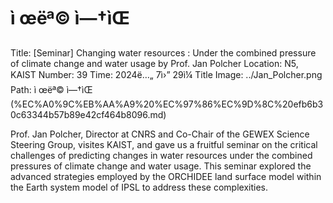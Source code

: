 # ì œëª© ì—†ìŒ

Title: [Seminar] Changing water resources : Under the combined pressure of climate change and water usage by Prof. Jan Polcher
Location: N5, KAIST
Number: 39
Time: 2024ë…„ 7ì›” 29ì¼
Title Image: ../Jan_Polcher.png
Path: ì œëª© ì—†ìŒ (%EC%A0%9C%EB%AA%A9%20%EC%97%86%EC%9D%8C%20efb6b30c63344b57b89e42cf464b8096.md)

Prof. Jan Polcher, Director at CNRS and Co-Chair of the GEWEX Science Steering Group, visites KAIST, and gave us a fruitful seminar on the critical challenges of predicting changes in water resources under the combined pressures of climate change and water usage. This seminar explored the advanced strategies employed by the ORCHIDEE land surface model within the Earth system model of IPSL to address these complexities.